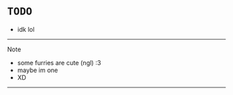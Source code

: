 # ```TODO```

* idk lol

---
  
> [!NOTE]
> * some furries are cute (ngl) :3
> * maybe im one
> * XD

---
